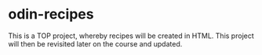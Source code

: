 # odin-recipes

This is a TOP project, whereby recipes will be created in HTML. This project will then be revisited later on the course and updated. 